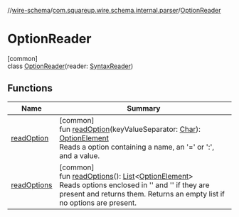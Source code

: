 //[wire-schema](../../../index.md)/[com.squareup.wire.schema.internal.parser](../index.md)/[OptionReader](index.md)

# OptionReader

[common]\
class [OptionReader](index.md)(reader: [SyntaxReader](../-syntax-reader/index.md))

## Functions

| Name | Summary |
|---|---|
| [readOption](read-option.md) | [common]<br>fun [readOption](read-option.md)(keyValueSeparator: [Char](https://kotlinlang.org/api/latest/jvm/stdlib/kotlin/-char/index.html)): [OptionElement](../-option-element/index.md)<br>Reads a option containing a name, an '=' or ':', and a value. |
| [readOptions](read-options.md) | [common]<br>fun [readOptions](read-options.md)(): [List](https://kotlinlang.org/api/latest/jvm/stdlib/kotlin.collections/-list/index.html)&lt;[OptionElement](../-option-element/index.md)&gt;<br>Reads options enclosed in '' and '' if they are present and returns them. Returns an empty list if no options are present. |
